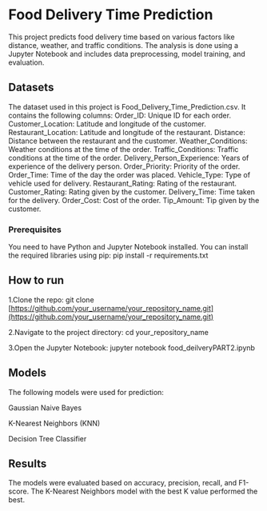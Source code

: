 # Food Delivery Time Prediction

This project predicts food delivery time based on various factors like distance, weather, and traffic conditions. The analysis is done using a Jupyter Notebook and includes data preprocessing, model training, and evaluation.

## Datasets

The dataset used in this project is Food_Delivery_Time_Prediction.csv. It contains the following columns:
Order_ID: Unique ID for each order.
Customer_Location: Latitude and longitude of the customer.
Restaurant_Location: Latitude and longitude of the restaurant.
Distance: Distance between the restaurant and the customer.
Weather_Conditions: Weather conditions at the time of the order.
Traffic_Conditions: Traffic conditions at the time of the order.
Delivery_Person_Experience: Years of experience of the delivery person.
Order_Priority: Priority of the order.
Order_Time: Time of the day the order was placed.
Vehicle_Type: Type of vehicle used for delivery.
Restaurant_Rating: Rating of the restaurant.
Customer_Rating: Rating given by the customer.
Delivery_Time: Time taken for the delivery.
Order_Cost: Cost of the order.
Tip_Amount: Tip given by the customer.

### Prerequisites

You need to have Python and Jupyter Notebook installed. You can install the required libraries using pip:
pip install -r requirements.txt

## How to run
1.Clone the repo:
git clone [https://github.com/your_username/your_repository_name.git](https://github.com/your_username/your_repository_name.git)

2.Navigate to the project directory:
cd your_repository_name

3.Open the Jupyter Notebook:
jupyter notebook food_deilveryPART2.ipynb

## Models
The following models were used for prediction:

Gaussian Naive Bayes

K-Nearest Neighbors (KNN)

Decision Tree Classifier

## Results
The models were evaluated based on accuracy, precision, recall, and F1-score. The K-Nearest Neighbors model with the best K value performed the best.
